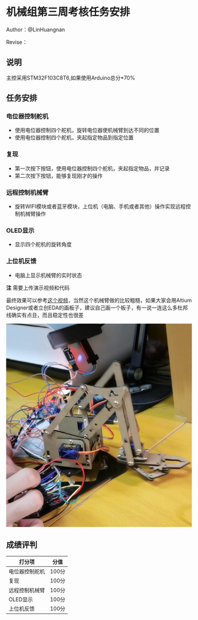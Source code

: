# 机械组第三周考核任务安排

Author：@LinHuangnan

Revise：

## 说明
主控采用STM32F103C8T6,如果使用Arduino总分*70%

## 任务安排
### 电位器控制舵机
- 使用电位器控制四个舵机，旋转电位器使机械臂到达不同的位置
- 使用电位器控制四个舵机，夹起指定物品到指定位置

### 复现
- 第一次按下按钮，使用电位器控制四个舵机，夹起指定物品，并记录
- 第二次按下按钮，能够复现刚才的操作

### 远程控制机械臂
- 旋转WIFI模块或者蓝牙模块，上位机（电脑、手机或者其他）操作实现远程控制机械臂操作

### OLED显示
- 显示四个舵机的旋转角度

### 上位机反馈
- 电脑上显示机械臂的实时状态

**注** 需要上传演示视频和代码

最终效果可以参考[这个视频](https://www.bilibili.com/video/BV16e4y1Y77M?share_source=copy_web&vd_source=34ed110d766ac5910b35ccc9afedda6e)，当然这个机械臂做的比较粗糙，如果大家会用Altium Designer或者立创EDA的画板子，建议自己画一个板子，有一说一连这么多杜邦线确实有点丑，而且稳定性也很差

![机械臂](./image/1.jpg)

## 成绩评判
| 打分项 | 分值 |
| ---- | ---- | 
| 电位器控制舵机 | 100分 |
| 复现 | 100分 |
| 远程控制机械臂 | 100分 |
| OLED显示 | 100分 |
| 上位机反馈 | 100分 |

